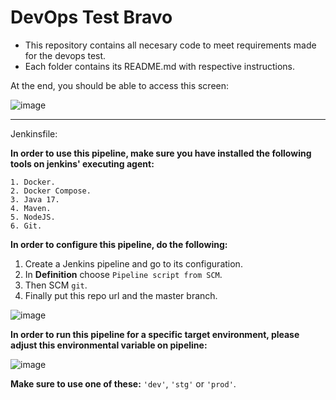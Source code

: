 # DevOps Test Bravo

- This repository contains all necesary code to meet requirements made for the devops test.
- Each folder contains its README.md with respective instructions.

At the end, you should be able to access this screen:

![image](https://github.com/ingestevezaquino/devops-test-bravo/assets/74105278/e4b855ac-e7dc-4033-87c5-2c858fb0a4e3)

---

Jenkinsfile:

**In order to use this pipeline, make sure you have installed the following tools on jenkins' executing agent:**

    1. Docker.
    2. Docker Compose.
    3. Java 17.
    4. Maven.
    5. NodeJS.
    6. Git.

**In order to configure this pipeline, do the following:**

1. Create a Jenkins pipeline and go to its configuration.
2. In **Definition** choose `Pipeline script from SCM`.
3. Then SCM `git`.
4. Finally put this repo url and the master branch.

![image](https://github.com/ingestevezaquino/devops-test-bravo/assets/74105278/e4b0c946-86e2-4027-8665-da163d948951)

**In order to run this pipeline for a specific target environment, please adjust this environmental variable on pipeline:**

![image](https://github.com/ingestevezaquino/devops-test-bravo/assets/74105278/64ac0629-93ac-4aba-8e56-89612e25ad87)

**Make sure to use one of these:** `'dev'`, `'stg'` or `'prod'`.
